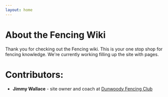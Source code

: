 ```yaml
---
layout: home
---
```


# About the Fencing Wiki 
Thank you for checking out the Fencing wiki. This is your one stop shop for fencing knowledge. We're currently working filling up the site with pages.
# Contributors:
* **Jimmy Wallace** - site owner and coach at [Dunwoody Fencing Club](https://www.dunwoodyfencingclub.com/coaches)